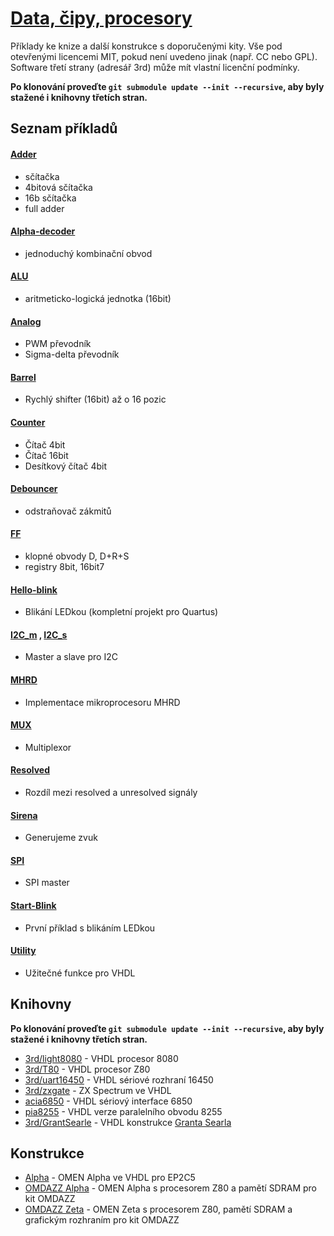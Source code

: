 [Data, čipy, procesory](https://datacipy.cz/)
==============================================

Příklady ke knize a další konstrukce s doporučenými kity. Vše pod otevřenými licencemi MIT, pokud není uvedeno jinak (např. CC nebo GPL). Software třetí strany (adresář 3rd) může mít vlastní licenční podmínky.

__Po klonování proveďte `git submodule update --init --recursive`, aby byly stažené i knihovny třetích stran.__

Seznam příkladů
----------

#### [Adder](./adder)
- sčítačka
- 4bitová sčítačka
- 16b sčítačka
- full adder

#### [Alpha-decoder](./alpha-decoder)
- jednoduchý kombinační obvod

#### [ALU](./alu)
- aritmeticko-logická jednotka (16bit)
  
#### [Analog](./analog)
- PWM převodník
- Sigma-delta převodník

#### [Barrel](./barrel)
- Rychlý shifter (16bit) až o 16 pozic

#### [Counter](./counter)
- Čítač 4bit
- Čítač 16bit
- Desítkový čítač 4bit 

#### [Debouncer](./debouncer)
- odstraňovač zákmitů
  
#### [FF](./ff)
- klopné obvody D, D+R+S
- registry 8bit, 16bit7

#### [Hello-blink](./hello-blink)
- Blikání LEDkou (kompletní projekt pro Quartus)

#### [I2C_m](./i2c_m) , [I2C_s](./i2c_s)
- Master a slave pro I2C
  
#### [MHRD](./MHRD)
- Implementace mikroprocesoru MHRD

#### [MUX](./mux)
- Multiplexor

#### [Resolved](./resolved)
- Rozdíl mezi resolved a unresolved signály

#### [Sirena](./sirena)
- Generujeme zvuk

#### [SPI](./spi)
- SPI master

#### [Start-Blink](./start-blink)
- První příklad s blikáním LEDkou

#### [Utility](./utility)
- Užitečné funkce pro VHDL

Knihovny
----

__Po klonování proveďte `git submodule update --init --recursive`, aby byly stažené i knihovny třetích stran.__

- [3rd/light8080](./3rd/light8080) - VHDL procesor 8080
- [3rd/T80](./3rd/T80) - VHDL procesor Z80
- [3rd/uart16450](./3rd/uart16450) - VHDL sériové rozhraní 16450
- [3rd/zxgate](./3rd/zxgate) - ZX Spectrum ve VHDL
- [acia6850](./acia6850) - VHDL sériový interface 6850
- [pia8255](./pia8255) - VHDL verze paralelního obvodu 8255
- [3rd/GrantSearle](./3rd/GrantSearle) - VHDL konstrukce [Granta Searla](https://searle.wales)

Konstrukce
----

- [Alpha](./alpha) - OMEN Alpha ve VHDL pro EP2C5
- [OMDAZZ Alpha](./omdazz-alpha) - OMEN Alpha s procesorem Z80 a pamětí SDRAM pro kit OMDAZZ
- [OMDAZZ Zeta](./omdazz-zeta) - OMEN Zeta s procesorem Z80, pamětí SDRAM a grafickým rozhraním pro kit OMDAZZ